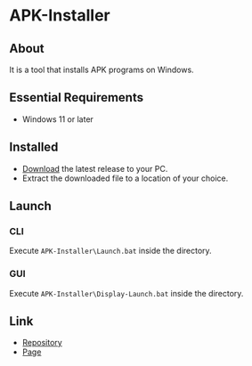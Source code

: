 # APK-Installer
## About
It is a tool that installs APK programs on Windows.
## Essential Requirements
- Windows 11 or later
## Installed
- [Download](https://github.com/moton-03/APK-Installer/releases/latest) the latest release to your PC.
- Extract the downloaded file to a location of your choice.
## Launch
### CLI
Execute `APK-Installer\Launch.bat` inside the directory.
### GUI
Execute `APK-Installer\Display-Launch.bat` inside the directory.
## Link
- [Repository](https://github.com/moton-03/APK-Installer)
- [Page](https://moton-03.github.com/APK-Installer)
